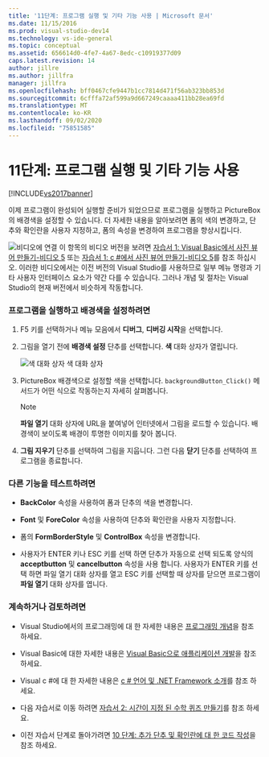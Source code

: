 ```yaml
---
title: '11단계: 프로그램 실행 및 기타 기능 사용 | Microsoft 문서'
ms.date: 11/15/2016
ms.prod: visual-studio-dev14
ms.technology: vs-ide-general
ms.topic: conceptual
ms.assetid: 656614d0-4fe7-4a67-8edc-c10919377d09
caps.latest.revision: 14
author: jillre
ms.author: jillfra
manager: jillfra
ms.openlocfilehash: bff0467cfe9447b1cc7814d471f56ab323bb853d
ms.sourcegitcommit: 6cfffa72af599a9d667249caaaa411bb28ea69fd
ms.translationtype: MT
ms.contentlocale: ko-KR
ms.lasthandoff: 09/02/2020
ms.locfileid: "75851585"
---
```

# <a name="step-11-run-your-program-and-try-other-features"></a>11단계: 프로그램 실행 및 기타 기능 사용
[!INCLUDE[vs2017banner](../includes/vs2017banner.md)]

이제 프로그램이 완성되어 실행할 준비가 되었으므로 프로그램을 실행하고 PictureBox의 배경색을 설정할 수 있습니다. 더 자세한 내용을 알아보려면 폼의 색의 변경하고, 단추와 확인란을 사용자 지정하고, 폼의 속성을 변경하여 프로그램을 향상시킵니다.

 ![비디오에 연결](../data-tools/media/playvideo.gif "링크 playvideo 보려면") 이 항목의 비디오 버전을 보려면 [자습서 1: Visual Basic에서 사진 뷰어 만들기-비디오 5](https://msdn.microsoft.com/vbasic/gg315356.aspx) 또는 [자습서 1: c #에서 사진 뷰어 만들기-비디오 5](https://msdn.microsoft.com/vcsharp/gg278413.aspx)를 참조 하십시오. 이러한 비디오에서는 이전 버전의 Visual Studio를 사용하므로 일부 메뉴 명령과 기타 사용자 인터페이스 요소가 약간 다를 수 있습니다. 그러나 개념 및 절차는 Visual Studio의 현재 버전에서 비슷하게 작동합니다.

### <a name="to-run-your-program-and-set-the-background-color"></a>프로그램을 실행하고 배경색을 설정하려면

1. F5 키를 선택하거나 메뉴 모음에서 **디버그**, **디버깅 시작**을 선택합니다.

2. 그림을 열기 전에 **배경색 설정** 단추를 선택합니다. **색** 대화 상자가 열립니다.

     ![색 대화 상자](../ide/media/express-colordialog.png "Express_ColorDialog") 색 대화 상자

3. PictureBox 배경색으로 설정할 색을 선택합니다. `backgroundButton_Click()` 메서드가 어떤 식으로 작동하는지 자세히 살펴봅니다.

    > [!NOTE]
    > **파일 열기** 대화 상자에 URL을 붙여넣어 인터넷에서 그림을 로드할 수 있습니다. 배경색이 보이도록 배경이 투명한 이미지를 찾아 봅니다.

4. **그림 지우기** 단추를 선택하여 그림을 지웁니다. 그런 다음 **닫기** 단추를 선택하여 프로그램을 종료합니다.

### <a name="to-try-other-features"></a>다른 기능을 테스트하려면

- **BackColor** 속성을 사용하여 폼과 단추의 색을 변경합니다.

- **Font** 및 **ForeColor** 속성을 사용하여 단추와 확인란을 사용자 지정합니다.

- 폼의 **FormBorderStyle** 및 **ControlBox** 속성을 변경합니다.

- 사용자가 ENTER 키나 ESC 키를 선택 하면 단추가 자동으로 선택 되도록 양식의 **acceptbutton** 및 **cancelbutton** 속성을 사용 합니다. 사용자가 ENTER 키를 선택 하면 파일 열기 대화 상자를 열고 ESC 키를 선택할 때 상자를 닫으면 프로그램이 **파일 열기** 대화 상자를 엽니다.

### <a name="to-continue-or-review"></a>계속하거나 검토하려면

- Visual Studio에서의 프로그래밍에 대 한 자세한 내용은 [프로그래밍 개념](https://msdn.microsoft.com/library/65c12cca-af4f-4017-886e-2dbc00a189d6)을 참조 하세요.

- Visual Basic에 대한 자세한 내용은 [Visual Basic으로 애플리케이션 개발](https://msdn.microsoft.com/library/1e1c0c81-6d95-4167-a98b-44b1efb6d25f)을 참조하세요.

- Visual c #에 대 한 자세한 내용은 [c # 언어 및 .NET Framework 소개](https://msdn.microsoft.com/library/0a2dff4e-cd84-42ff-8141-e89889b24081)를 참조 하세요.

- 다음 자습서로 이동 하려면 [자습서 2: 시간이 지정 된 수학 퀴즈 만들기](../ide/tutorial-2-create-a-timed-math-quiz.md)를 참조 하세요.

- 이전 자습서 단계로 돌아가려면 [10 단계: 추가 단추 및 확인란에 대 한 코드 작성](../ide/step-10-write-code-for-additional-buttons-and-a-check-box.md)을 참조 하세요.
